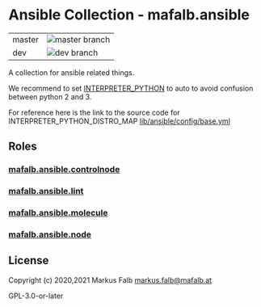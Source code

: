 # Ansible Collection - mafalb.ansible

|||
|---|---|
|master|![master branch](https://github.com/mafalb/ansible-collection-ansible/workflows/CI/badge.svg)|
|dev|![dev branch](https://github.com/mafalb/ansible-collection-ansible/workflows/CI/badge.svg?branch=dev)|

A collection for ansible related things.

We recommend to set [INTERPRETER_PYTHON](https://docs.ansible.com/ansible/latest/reference_appendices/config.html#interpreter-python) to auto to avoid confusion between python 2 and 3.

For reference here is the link to the source code for INTERPRETER_PYTHON_DISTRO_MAP [lib/ansible/config/base.yml](https://raw.githubusercontent.com/ansible/ansible/devel/lib/ansible/config/base.yml)

## Roles

### [mafalb.ansible.controlnode](roles/controlnode/README.md)

### [mafalb.ansible.lint](roles/lint/README.md)

### [mafalb.ansible.molecule](roles/molecule/README.md)

### [mafalb.ansible.node](roles/node/README.md)

## License

Copyright (c) 2020,2021 Markus Falb <markus.falb@mafalb.at>

GPL-3.0-or-later
